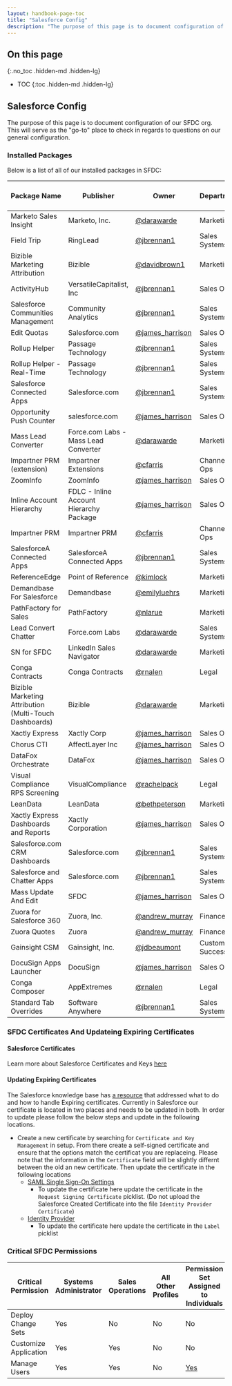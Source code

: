 ```yaml
---
layout: handbook-page-toc
title: "Salesforce Config"
description: "The purpose of this page is to document configuration of our instance of Salesforce at Gitlab. This will serve as the go-to place to check in regards to questions on our general Salesforce configuration."
---
```


## On this page
{:.no_toc .hidden-md .hidden-lg}

- TOC
{:toc .hidden-md .hidden-lg}

## Salesforce Config
The purpose of this page is to document configuration of our SFDC org. This will serve as the "go-to" place to check in regards to questions on our general configuration.

### Installed Packages
Below is a list of all of our installed packages in SFDC:


| Package Name                                                     | Publisher                               | Owner                          | Department                 | Last Reviewed Date     |
|------------------------------------------------------------------|-----------------------------------------|--------------------------------|----------------------------| -----------------------|
| Marketo Sales Insight                                            | Marketo, Inc.                           | [@darawarde](https://gitlab.com/darawarde)                  | Marketing                  | 5/28/2020
| Field Trip                                                       | RingLead                                | [@jbrennan1](https://gitlab.com/jbrennan1)                         | Sales Systems                  | 8/10/2020
| Bizible Marketing Attribution                                    | Bizible                                 | [@davidbrown1](https://gitlab.com/davidbrown1)                      | Marketing                  | 5/28/2020
| ActivityHub                                                      | VersatileCapitalist, Inc                | [@jbrennan1](https://gitlab.com/jbrennan1)                | Sales Ops                  | 5/28/2020
| Salesforce Communities Management                                | Community Analytics                     | [@jbrennan1](https://gitlab.com/jbrennan1)                    | Sales Systems                           | 5/28/2020
| Edit Quotas                                                      | Salesforce.com                          | [@james_harrison](https://gitlab.com/james_harrison)                 | Sales Ops                     | 5/28/2020
| Rollup Helper                                                    | Passage Technology                      | [@jbrennan1](https://gitlab.com/jbrennan1)                   | Sales Systems              | 5/28/2020
| Rollup Helper - Real-Time                                        | Passage Technology                      | [@jbrennan1](https://gitlab.com/jbrennan1)                   | Sales Systems              | 5/28/2020
| Salesforce Connected Apps                                        | Salesforce.com                          | [@jbrennan1](https://gitlab.com/jbrennan1)                   | Sales Systems              | 5/28/2020
| Opportunity Push Counter                                         | salesforce.com                          | [@james_harrison](https://gitlab.com/james_harrison)                 | Sales Ops                       | 5/28/2020
| Mass Lead Converter                                              | Force.com Labs - Mass Lead Converter    | [@darawarde](https://gitlab.com/darawarde)                 | Marketing                           | 5/28/2020
| Impartner PRM (extension)                                        | Impartner Extensions                    | [@cfarris](https://gitlab.com/cfarris)                   | Channel Ops                           | 5/28/2020
| ZoomInfo                                                         | ZoomInfo                                | [@james_harrison](https://gitlab.com/james_harrison)            | Sales Ops                  | 8/10/2020
| Inline Account Hierarchy                                         | FDLC - Inline Account Hierarchy Package | [@james_harrison](https://gitlab.com/james_harrison)                 | Sales Ops                       | 5/28/2020
| Impartner PRM                                                    | Impartner PRM                           |  [@cfarris](https://gitlab.com/cfarris)                            | Channel Ops                           | 5/28/2020
| SalesforceA Connected Apps                                       | SalesforceA Connected Apps              | [@jbrennan1](https://gitlab.com/jbrennan1)                 | Sales Systems                           | 5/28/2020
| ReferenceEdge                                                    | Point of Reference                      | [@kimlock](https://gitlab.com/KimLock)                   | Marketing                           | 8/20/2020
| Demandbase For Salesforce                                        | Demandbase                              | [@emilyluehrs](https://gitlab.com/emilyluehrs)                   | Marketing                  | 5/28/2020
| PathFactory for Sales                                            | PathFactory                             | [@nlarue](https://gitlab.com/nlarue)                    | Marketing                  | 5/28/2020
| Lead Convert Chatter                                             | Force.com Labs                          | [@darawarde](https://gitlab.com/darawarde)                          | Sales Systems             | 5/28/2020
| SN for SFDC                                                      | LinkedIn Sales Navigator                | [@darawarde](https://gitlab.com/darawarde)                      | Marketing                  | 5/28/2020
| Conga Contracts                                                  | Conga Contracts                         | [@rnalen](https://gitlab.com/rnalen)                   | Legal                  | 5/28/2020
| Bizible Marketing Attribution (Multi-Touch Dashboards)           | Bizible                                | [@darawarde](https://gitlab.com/darawarde)                      | Marketing                  | 5/28/2020
| Xactly Express                                                   | Xactly Corp                             | [@james_harrison](https://gitlab.com/james_harrison)  | Sales Ops | 5/28/2020
| Chorus CTI                                                       | AffectLayer Inc                         | [@james_harrison](https://gitlab.com/james_harrison)                 | Sales Ops   | 5/28/2020
| DataFox Orchestrate                                              | DataFox                                 | [@james_harrison](https://gitlab.com/james_harrison_)                 | Sales Ops                  | 5/28/2020
| Visual Compliance RPS Screening                                  | VisualCompliance                        | [@rachelpack](https://gitlab.com/rachelpack)           | Legal              | 5/28/2020
| LeanData                                                         | LeanData                                | [@bethpeterson](https://gitlab.com/bethpeterson)                 | Marketing                  | 5/28/2020
| Xactly Express Dashboards and Reports                            | Xactly Corporation                      | [@james_harrison](https://gitlab.com/james_harrison)  | Sales Ops | 5/28/2020
| Salesforce.com CRM Dashboards                                    | Salesforce.com                          | [@jbrennan1](https://gitlab.com/jbrennan1)                               | Sales Systems                           | 5/28/2020
| Salesforce and Chatter Apps                                      | Salesforce.com                          | [@jbrennan1](https://gitlab.com/jbrennan1)                             | Sales Systems                           | 5/28/2020
| Mass Update And Edit                                             | SFDC                                    | [@james_harrison](https://gitlab.com/james_harrison)                 | Sales Ops                | 5/28/2020
| Zuora for Salesforce 360                                         | Zuora, Inc.                             | [@andrew_murray](https://gitlab.com/andrew_murray)                  | Finance                    | 5/28/2020
| Zuora Quotes                                                     | Zuora                                   | [@andrew_murray](https://gitlab.com/andrew_murray)                   | Finance                    | 5/28/2020
| Gainsight CSM                                                    | Gainsight, Inc.                         | [@jdbeaumont](https://gitlab.com/jdbeaumont)                 | Customer Success           | 5/28/2020
| DocuSign Apps Launcher                                | DocuSign                                 | [@james_harrison](https://gitlab.com/james_harrison)                   | Sales Ops                     | 6/03/2021
| Conga Composer                                                   | AppExtremes                             | [@rnalen](https://gitlab.com/rnalen)                               | Legal                           | 5/28/2020
| Standard Tab Overrides                                           | Software Anywhere                       | [@jbrennan1](https://gitlab.com/jbrennan1)                           | Sales Systems             | 5/28/2020


### SFDC Certificates And Updateing Expiring Certificates 
#### Salesforce Certificates 
Learn more about Salesforce Certificates and Keys [here](https://help.salesforce.com/articleView?id=security_keys_about.htm&type=5)

#### Updating Expiring Certificates 
The Salesforce knowledge base has [a resource](https://help.salesforce.com/articleView?id=000329338&type=1&mode=1) that addressed what to do and how to handle Expiring certificates. Currently in Salesforce our certificate is located in two places and needs to be updated in both. In order to update please follow the below steps and update in the following locations. 
- Create a new certificate by searching for `Certificate and Key Management` in setup. From there create a self-signed certificate and ensure that the options match the certificat you are replaceing. Please note that the information in the `Certificate` field will be slightly differnt between the old an new certificate. Then update the certificate in the following locations 
   - [SAML Single Sign-On Settings](https://gitlab.my.salesforce.com/0LE4M0000004J63)
      - To update the certificate here update the certificate in the `Request Signing Certificate` picklist. (Do not upload the Salesforce Created Certificate into the file `Identity Provider Certificate`)
   - [Identity Provider](https://gitlab.my.salesforce.com/setup/secur/idp/IdpPage.apexp)
      - To update the certificate here update the certificate in the `Label` picklist

### Critical SFDC Permissions
| Critical Permission   | Systems Administrator | Sales Operations | All Other Profiles | Permission Set Assigned to Individuals |
|-----------------------|-----------------------|------------------|--------------------|----------------------------------------|
| Deploy Change Sets    | Yes                   | No               | No                 | No                                     |
| Customize Application | Yes                   | Yes              | No                 | No                                     |
| Manage Users          | Yes                   | Yes              | No                 | [Yes](https://gitlab.my.salesforce.com/005?id=0PS4M00000113lT&isUserEntityOverride=1&SetupNode=PermSets)                                    |
